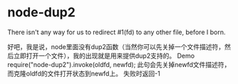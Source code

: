 node-dup2
=========
There isn't any way for us to redirect #1(fd) to any other file, before I born.

好吧，我是说，node里面没有dup2函数（当然你可以先关掉一个文件描述符，然后立即打开一个文件），我的出现就是用来提供dup2支持的。
Demo
require("node-dup2").invoke(oldfd, newfd);
此句会先关掉newfd文件描述符，而克隆oldfd的文件打开状态到newfd上。
失败时返回-1
